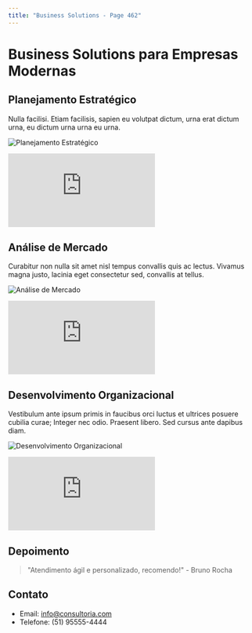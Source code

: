 ```yaml
---
title: "Business Solutions - Page 462"
---
```


# Business Solutions para Empresas Modernas

## Planejamento Estratégico
Nulla facilisi. Etiam facilisis, sapien eu volutpat dictum, urna erat dictum urna, eu dictum urna urna eu urna.

![Planejamento Estratégico](https://source.unsplash.com/800x400/?business,planning,office,6756)
<iframe class="w-full h-64 object-cover rounded-lg shadow-lg my-4" src="https://www.youtube.com/embed/TD7WSLeQtVw" frameborder="0" allowfullscreen></iframe>

## Análise de Mercado
Curabitur non nulla sit amet nisl tempus convallis quis ac lectus. Vivamus magna justo, lacinia eget consectetur sed, convallis at tellus.

![Análise de Mercado](https://source.unsplash.com/800x400/?market,analysis,charts,1188)
<iframe class="w-full h-64 object-cover rounded-lg shadow-lg my-4" src="https://www.youtube.com/embed/ish-2YpEkgM" frameborder="0" allowfullscreen></iframe>

## Desenvolvimento Organizacional
Vestibulum ante ipsum primis in faucibus orci luctus et ultrices posuere cubilia curae; Integer nec odio. Praesent libero. Sed cursus ante dapibus diam.

![Desenvolvimento Organizacional](https://source.unsplash.com/800x400/?organization,team,success,1074)
<iframe class="w-full h-64 object-cover rounded-lg shadow-lg my-4" src="https://www.youtube.com/embed/IBgrOqOJLFs" frameborder="0" allowfullscreen></iframe>

## Depoimento
> "Atendimento ágil e personalizado, recomendo!" - Bruno Rocha

## Contato
- Email: info@consultoria.com
- Telefone: (51) 95555-4444
